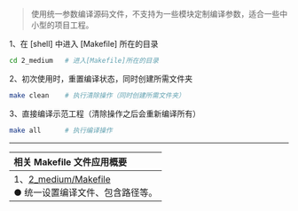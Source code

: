
> 使用统一参数编译源码文件，不支持为一些模块定制编译参数，适合一些中小型的项目工程。

1、在 [shell] 中进入 [Makefile] 所在的目录

```bash
cd 2_medium   # 进入[Makefile]所在的目录
```

2、初次使用时，重置编译状态，同时创建所需文件夹

```bash
make clean    # 执行清除操作（同时创建所需文件夹）
```

3、直接编译示范工程（清除操作之后会重新编译所有）

```bash
make all      # 执行编译操作
```

***
| 相关 Makefile 文件应用概要 |
| :-------------- |
| 1、[2_medium/Makefile](./Makefile) <br>● 统一设置编译文件、包含路径等。 |
